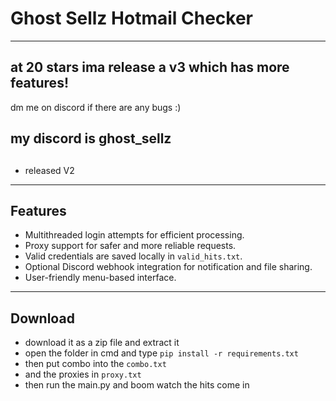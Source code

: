 # Ghost Sellz Hotmail Checker
---
## at 20 stars ima release a v3 which has more features!
dm me on discord if there are any bugs :)

my discord is ghost_sellz
---
##
- released V2
---
## Features
- Multithreaded login attempts for efficient processing.
- Proxy support for safer and more reliable requests.
- Valid credentials are saved locally in `valid_hits.txt`.
- Optional Discord webhook integration for notification and file sharing.
- User-friendly menu-based interface.
---

## Download
- download it as a zip file and extract it
- open the folder in cmd and type `pip install -r requirements.txt`
- then put combo into the `combo.txt`
- and the proxies in `proxy.txt`
- then run the main.py and boom watch the hits come in



